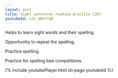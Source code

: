 ```yaml
---
layout: post
title: Sight sentences reading practice 1367
youtubeId: 1Jv_U8hf7aM
---
```

 
 
Helps to learn sight words and their spelling.

Opportunitiy to repeat the spelling. 

Practice spelling. 
 
Practice for spelling bee competitions. 
 
{% include youtubePlayer.html id=page.youtubeId %}
 
 
